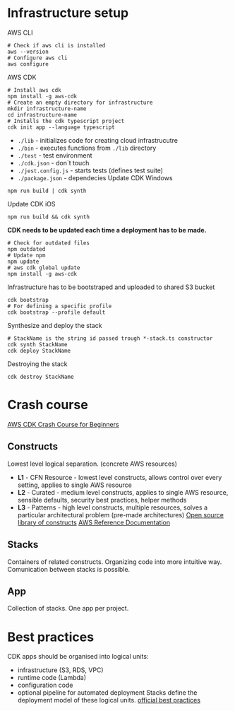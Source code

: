 # Infrastructure setup
AWS CLI 
```shell
# Check if aws cli is installed
aws --version
# Configure aws cli
aws configure
```
AWS CDK
```shell
# Install aws cdk
npm install -g aws-cdk
# Create an empty directory for infrastructure
mkdir infrastructure-name
cd infrastructure-name
# Installs the cdk typescript project
cdk init app --language typescript 
```
- `./lib` - initializes code for creating cloud infrastrucutre
- `./bin` - executes functions from `./lib` directory
- `./test` - test environment
- `./cdk.json` - don\`t touch 
- `./jest.config.js` - starts tests (defines test suite)
- `./package.json` - dependecies
Update CDK Windows
```shell
npm run build | cdk synth
```
Update CDK iOS
```shell
npm run build && cdk synth
```
**CDK needs to be updated each time a deployment has to be made.**
```shell
# Check for outdated files
npm outdated
# Update npm
npm update
# aws cdk global update
npm install -g aws-cdk
```
Infrastructure has to be bootstraped and uploaded to shared S3 bucket
```shell
cdk bootstrap
# For defining a specific profile
cdk bootstrap --profile default
```
Synthesize and deploy the stack
```shell
# StackName is the string id passed trough *-stack.ts constructor
cdk synth StackName
cdk deploy StackName
```
Destroying the stack
```shell
cdk destroy StackName
```
# Crash course
[AWS CDK Crash Course for Beginners](https://www.youtube.com/watch?v=D4Asp5g4fp8)
## Constructs
Lowest level logical separation. (concrete AWS resources)
- **L1** - CFN Resource - lowest level constructs, allows control over every setting, applies to single AWS resource
- **L2** - Curated - medium level constructs, applies to single AWS resource, sensible defaults, security best practices, helper methods
- **L3** - Patterns - high level constructs, multiple resources, solves a particular architectural problem (pre-made architectures)
[Open source library of constructs](https://constructs.dev/)
[AWS Reference Documentation](https://docs.aws.amazon.com/cdk/api/v2/docs/aws-construct-library.html)
## Stacks 
Containers of related constructs. Organizing code into more intuitive way. Comunication between stacks is possible. 
## App
Collection of stacks. One app per project.

# Best practices
CDK apps should be organised into logical units:
- infrastructure (S3, RDS, VPC)
- runtime code (Lambda)
- configuration code
- optional pipeline for automated deployment
Stacks define the deployment model of these logical units.
[official best practices](https://docs.aws.amazon.com/cdk/v2/guide/best-practices.html)